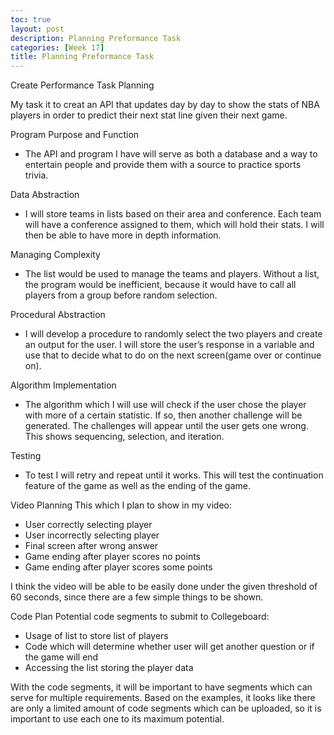 ```yaml
---
toc: true
layout: post
description: Planning Preformance Task
categories: [Week 17]
title: Planning Preformance Task
---
```


Create Performance Task Planning

My task it to creat an API that updates day by day to show the stats of NBA players in order to predict their next stat line given their next game. 

Program Purpose and Function 
- The API and program I have will serve as both a database and a way to entertain people and provide them with a source to practice sports trivia.

Data Abstraction 
- I will store teams in lists based on their area and conference. Each team will have a conference assigned to them, which will hold their stats. I will then be able to have more in depth information. 

Managing Complexity	
- The list would be used to manage the teams and players. Without a list, the program would be inefficient, because it would have to call all players from a group before random selection.

Procedural Abstraction	
- I will develop a procedure to randomly select the two players and create an output for the user. I will store the user’s response in a variable and use that to decide what to do on the next screen(game over or continue on).

Algorithm Implementation	
- The algorithm which I will use will check if the user chose the player with more of a certain statistic. If so, then another challenge will be generated. The challenges will appear until the user gets one wrong. This shows sequencing, selection, and iteration.

Testing	
- To test I will retry and repeat until it works. This will test the continuation feature of the game as well as the ending of the game.

Video Planning
This which I plan to show in my video:

- User correctly selecting player
- User incorrectly selecting player
- Final screen after wrong answer
- Game ending after player scores no points
- Game ending after player scores some points

I think the video will be able to be easily done under the given threshold of 60 seconds, since there are a few simple things to be shown.

Code Plan
Potential code segments to submit to Collegeboard:

- Usage of list to store list of players
- Code which will determine whether user will get another question or if the game will end
- Accessing the list storing the player data

With the code segments, it will be important to have segments which can serve for multiple requirements. Based on the examples, it looks like there are only a limited amount of code segments which can be uploaded, so it is important to use each one to its maximum potential.